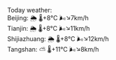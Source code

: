 Today weather:  
Beijing: 🌦   🌡️+8°C 🌬️↘7km/h  
Tianjin: 🌦   🌡️+8°C 🌬️↘11km/h  
Shijiazhuang: 🌦   🌡️+8°C 🌬️↘12km/h  
Tangshan: ⛅️  🌡️+11°C 🌬️↘8km/h  
